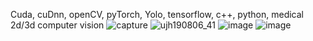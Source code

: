 Cuda, cuDnn, openCV, pyTorch, Yolo, tensorflow, c++, python, medical 2d/3d computer vision
![capture](https://github.com/nayoungkim0920/SMART_AI_FARM/assets/165350110/3636d368-a08b-490a-86bc-ba910e6a6234)
![ujh190806_41](https://github.com/nayoungkim0920/SMART_AI_FARM/assets/165350110/c3c34ee7-0a86-4d61-b12e-38d8da7263a0)
![image](https://github.com/nayoungkim0920/SMART_AI_FARM/assets/165350110/739466fc-7707-4c74-9899-72da57001e84)
![image](https://github.com/nayoungkim0920/SMART_AI_FARM/assets/165350110/41ddf51d-9df7-4494-bd15-5841ee916037)
